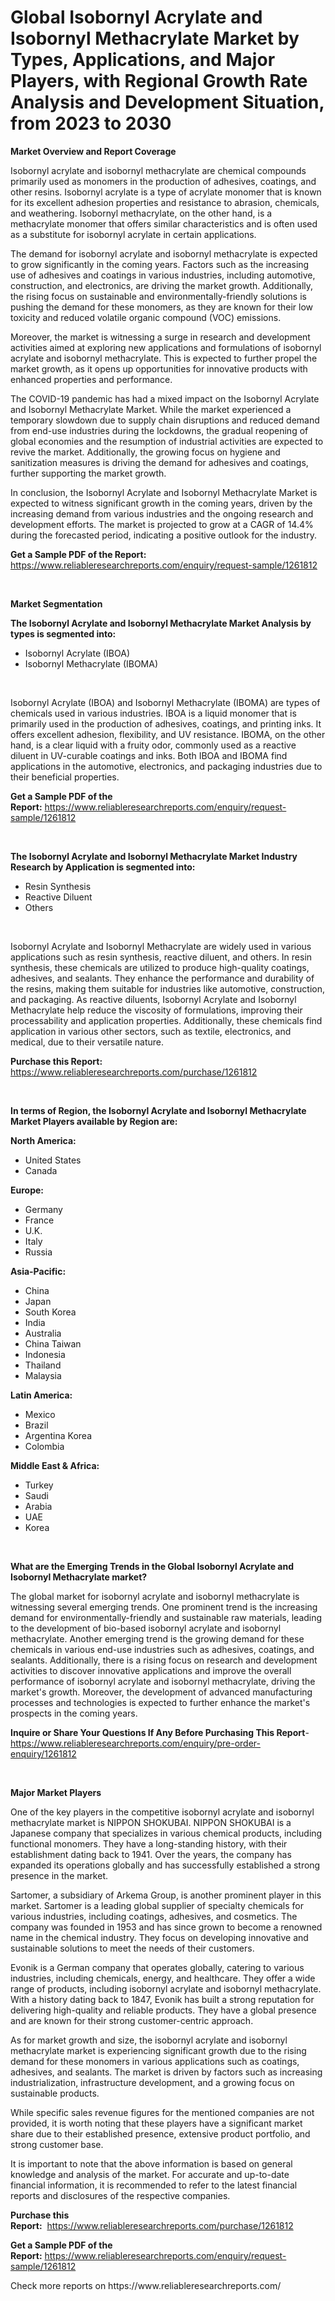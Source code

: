 <p><h1>Global Isobornyl Acrylate and Isobornyl Methacrylate Market by Types, Applications, and Major Players, with Regional Growth Rate Analysis and Development Situation, from 2023 to 2030</h1></p><p><strong>Market Overview and Report Coverage</strong></p>
<p><p>Isobornyl acrylate and isobornyl methacrylate are chemical compounds primarily used as monomers in the production of adhesives, coatings, and other resins. Isobornyl acrylate is a type of acrylate monomer that is known for its excellent adhesion properties and resistance to abrasion, chemicals, and weathering. Isobornyl methacrylate, on the other hand, is a methacrylate monomer that offers similar characteristics and is often used as a substitute for isobornyl acrylate in certain applications.</p><p>The demand for isobornyl acrylate and isobornyl methacrylate is expected to grow significantly in the coming years. Factors such as the increasing use of adhesives and coatings in various industries, including automotive, construction, and electronics, are driving the market growth. Additionally, the rising focus on sustainable and environmentally-friendly solutions is pushing the demand for these monomers, as they are known for their low toxicity and reduced volatile organic compound (VOC) emissions.</p><p>Moreover, the market is witnessing a surge in research and development activities aimed at exploring new applications and formulations of isobornyl acrylate and isobornyl methacrylate. This is expected to further propel the market growth, as it opens up opportunities for innovative products with enhanced properties and performance.</p><p>The COVID-19 pandemic has had a mixed impact on the Isobornyl Acrylate and Isobornyl Methacrylate Market. While the market experienced a temporary slowdown due to supply chain disruptions and reduced demand from end-use industries during the lockdowns, the gradual reopening of global economies and the resumption of industrial activities are expected to revive the market. Additionally, the growing focus on hygiene and sanitization measures is driving the demand for adhesives and coatings, further supporting the market growth.</p><p>In conclusion, the Isobornyl Acrylate and Isobornyl Methacrylate Market is expected to witness significant growth in the coming years, driven by the increasing demand from various industries and the ongoing research and development efforts. The market is projected to grow at a CAGR of 14.4% during the forecasted period, indicating a positive outlook for the industry.</p></p>
<p><strong>Get a Sample PDF of the Report:</strong> <a href="https://www.reliableresearchreports.com/enquiry/request-sample/1261812">https://www.reliableresearchreports.com/enquiry/request-sample/1261812</a></p>
<p>&nbsp;</p>
<p><strong>Market Segmentation</strong></p>
<p><strong>The Isobornyl Acrylate and Isobornyl Methacrylate Market Analysis by types is segmented into:</strong></p>
<p><ul><li>Isobornyl Acrylate (IBOA)</li><li>Isobornyl Methacrylate (IBOMA)</li></ul></p>
<p>&nbsp;</p>
<p><p>Isobornyl Acrylate (IBOA) and Isobornyl Methacrylate (IBOMA) are types of chemicals used in various industries. IBOA is a liquid monomer that is primarily used in the production of adhesives, coatings, and printing inks. It offers excellent adhesion, flexibility, and UV resistance. IBOMA, on the other hand, is a clear liquid with a fruity odor, commonly used as a reactive diluent in UV-curable coatings and inks. Both IBOA and IBOMA find applications in the automotive, electronics, and packaging industries due to their beneficial properties.</p></p>
<p><strong>Get a Sample PDF of the Report:</strong>&nbsp;<a href="https://www.reliableresearchreports.com/enquiry/request-sample/1261812">https://www.reliableresearchreports.com/enquiry/request-sample/1261812</a></p>
<p>&nbsp;</p>
<p><strong>The Isobornyl Acrylate and Isobornyl Methacrylate Market Industry Research by Application is segmented into:</strong></p>
<p><ul><li>Resin Synthesis</li><li>Reactive Diluent</li><li>Others</li></ul></p>
<p>&nbsp;</p>
<p><p>Isobornyl Acrylate and Isobornyl Methacrylate are widely used in various applications such as resin synthesis, reactive diluent, and others. In resin synthesis, these chemicals are utilized to produce high-quality coatings, adhesives, and sealants. They enhance the performance and durability of the resins, making them suitable for industries like automotive, construction, and packaging. As reactive diluents, Isobornyl Acrylate and Isobornyl Methacrylate help reduce the viscosity of formulations, improving their processability and application properties. Additionally, these chemicals find application in various other sectors, such as textile, electronics, and medical, due to their versatile nature.</p></p>
<p><strong>Purchase this Report:</strong>&nbsp; <a href="https://www.reliableresearchreports.com/purchase/1261812">https://www.reliableresearchreports.com/purchase/1261812</a></p>
<p>&nbsp;</p>
<p><strong>In terms of Region, the Isobornyl Acrylate and Isobornyl Methacrylate Market Players available by Region are:</strong></p>
<p>
    <p> <strong> North America: </strong>
        <ul>
            <li>United States</li>
            <li>Canada</li>
        </ul>
        </p> 
    <p> <strong> Europe: </strong>
        <ul>
            <li>Germany</li>
            <li>France</li>
            <li>U.K.</li>
            <li>Italy</li>
            <li>Russia</li>
        </ul>
        </p> 
    <p> <strong> Asia-Pacific: </strong>
        <ul>
            <li>China</li>
            <li>Japan</li>
            <li>South Korea</li>
            <li>India</li>
            <li>Australia</li>
            <li>China Taiwan</li>
            <li>Indonesia</li>
            <li>Thailand</li>
            <li>Malaysia</li>
        </ul>
        </p> 
    <p> <strong> Latin America: </strong>
        <ul>
            <li>Mexico</li>
            <li>Brazil</li>
            <li>Argentina Korea</li>
            <li>Colombia</li>
        </ul>
        </p> 
    <p> <strong> Middle East & Africa: </strong>
        <ul>
            <li>Turkey</li>
            <li>Saudi</li>
            <li>Arabia</li>
            <li>UAE</li>
            <li>Korea</li>
        </ul>
    </p>
    </p>
<p>&nbsp;</p>
<p><strong>What are the Emerging Trends in the Global Isobornyl Acrylate and Isobornyl Methacrylate market?</strong></p>
<p><p>The global market for isobornyl acrylate and isobornyl methacrylate is witnessing several emerging trends. One prominent trend is the increasing demand for environmentally-friendly and sustainable raw materials, leading to the development of bio-based isobornyl acrylate and isobornyl methacrylate. Another emerging trend is the growing demand for these chemicals in various end-use industries such as adhesives, coatings, and sealants. Additionally, there is a rising focus on research and development activities to discover innovative applications and improve the overall performance of isobornyl acrylate and isobornyl methacrylate, driving the market's growth. Moreover, the development of advanced manufacturing processes and technologies is expected to further enhance the market's prospects in the coming years.</p></p>
<p><strong>Inquire or Share Your Questions If Any Before Purchasing This Report</strong>- <a href="https://www.reliableresearchreports.com/enquiry/pre-order-enquiry/1261812">https://www.reliableresearchreports.com/enquiry/pre-order-enquiry/1261812</a></p>
<p>&nbsp;</p>
<p><strong>Major Market Players</strong></p>
<p><p>One of the key players in the competitive isobornyl acrylate and isobornyl methacrylate market is NIPPON SHOKUBAI. NIPPON SHOKUBAI is a Japanese company that specializes in various chemical products, including functional monomers. They have a long-standing history, with their establishment dating back to 1941. Over the years, the company has expanded its operations globally and has successfully established a strong presence in the market.</p><p>Sartomer, a subsidiary of Arkema Group, is another prominent player in this market. Sartomer is a leading global supplier of specialty chemicals for various industries, including coatings, adhesives, and cosmetics. The company was founded in 1953 and has since grown to become a renowned name in the chemical industry. They focus on developing innovative and sustainable solutions to meet the needs of their customers.</p><p>Evonik is a German company that operates globally, catering to various industries, including chemicals, energy, and healthcare. They offer a wide range of products, including isobornyl acrylate and isobornyl methacrylate. With a history dating back to 1847, Evonik has built a strong reputation for delivering high-quality and reliable products. They have a global presence and are known for their strong customer-centric approach.</p><p>As for market growth and size, the isobornyl acrylate and isobornyl methacrylate market is experiencing significant growth due to the rising demand for these monomers in various applications such as coatings, adhesives, and sealants. The market is driven by factors such as increasing industrialization, infrastructure development, and a growing focus on sustainable products.</p><p>While specific sales revenue figures for the mentioned companies are not provided, it is worth noting that these players have a significant market share due to their established presence, extensive product portfolio, and strong customer base. </p><p>It is important to note that the above information is based on general knowledge and analysis of the market. For accurate and up-to-date financial information, it is recommended to refer to the latest financial reports and disclosures of the respective companies.</p></p>
<p><strong>Purchase this Report:</strong>&nbsp;&nbsp;<a href="https://www.reliableresearchreports.com/purchase/1261812">https://www.reliableresearchreports.com/purchase/1261812</a></p>
<p></p>
<p><strong>Get a Sample PDF of the Report:</strong>&nbsp;<a href="https://www.reliableresearchreports.com/enquiry/request-sample/1261812">https://www.reliableresearchreports.com/enquiry/request-sample/1261812</a></p>
<p>Check more reports on https://www.reliableresearchreports.com/</p>